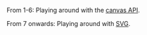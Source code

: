 From 1-6: Playing around with the [canvas API](https://developer.mozilla.org/en-US/docs/Web/API/Canvas_API).

From 7 onwards: Playing around with [SVG](https://developer.mozilla.org/en-US/docs/Web/SVG).
